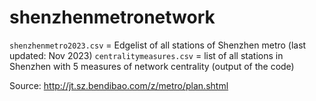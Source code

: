 # shenzhenmetronetwork

`shenzhenmetro2023.csv` = Edgelist of all stations of Shenzhen metro (last updated: Nov 2023) 
`centralitymeasures.csv` = list of all stations in Shenzhen with 5 measures of network centrality (output of the code) 

Source: http://jt.sz.bendibao.com/z/metro/plan.shtml
